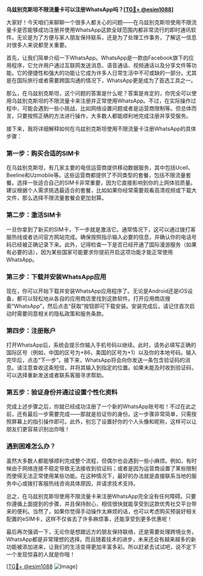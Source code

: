 **乌兹别克斯坦不限流量卡可以注册WhatsApp吗？[[TG💪+ @esim1088](https://t.me/s/esim1088)]**

大家好！今天咱们来聊聊一个很多人都关心的问题——在乌兹别克斯坦使用不限流量卡是否能够成功注册并使用WhatsApp这款全球范围内都非常流行的即时通讯软件。无论是为了方便与家人朋友保持联系，还是为了处理工作事务，了解这一信息对很多人来说都至关重要。

首先，让我们简单介绍一下WhatsApp。WhatsApp是一款由Facebook旗下的应用程序，它允许用户通过互联网发送消息、语音通话、视频通话以及分享文件等功能。它的便捷性和强大的功能让它成为许多人日常生活中不可或缺的一部分。尤其是在国际旅行或者需要跨国沟通的情况下，WhatsApp更是成为了首选工具之一。

那么，在乌兹别克斯坦，这个问题的答案是什么呢？答案是肯定的，你完全可以使用乌兹别克斯坦的不限流量卡来注册并正常使用WhatsApp。不过，在实际操作过程中，可能会遇到一些小挑战，比如网络设置问题或者是运营商限制等。但总体而言，只要按照正确的方法进行操作，大多数人都能顺利地完成注册并享受服务。

接下来，我将详细解释如何在乌兹别克斯坦使用不限流量卡注册WhatsApp的具体步骤：

### 第一步：购买合适的SIM卡

在乌兹别克斯坦，有几家主要的电信运营商提供移动数据服务，其中包括Ucell、Beeline和Uzmobile等。这些运营商都提供了不同类型的套餐，包括不限流量套餐。选择一张适合自己的SIM卡非常重要，因为它直接影响到你的上网体验质量。建议根据个人需求挑选最适合的套餐，比如如果你经常需要观看高清视频或下载大文件，那么选择不限流量套餐会更加划算。

### 第二步：激活SIM卡

一旦你拿到了新买的SIM卡，下一步就是激活它。通常情况下，这可以通过拨打客服热线或者访问官方网站完成。确保按照指示输入必要的信息，并确认你的电话号码已经被正确记录下来。此外，记得检查一下是否已经开通了国际漫游服务（如果有必要的话），因为某些国家可能要求你提前开启这项功能才能正常使用WhatsApp。

### 第三步：下载并安装WhatsApp应用

现在，你可以开始下载并安装WhatsApp应用程序了。无论是Android还是iOS设备，都可以轻松地从各自的应用商店里找到这款软件。打开应用商店搜索“WhatsApp”，然后点击“获取”按钮即可下载安装。安装完成后，请记住首次启动时需要同意相关的隐私政策和服务条款。

### 第四步：注册账户

打开WhatsApp后，系统会提示你输入手机号码以继续。此时，请务必填写正确的国际区号（例如，中国的区号为+86，美国的区号为+1）以及你的本地号码。输入完毕后，点击“下一步”。接下来，WhatsApp将会向你发送一条包含验证码的消息。请注意查收这条短信，并将其输入到指定的位置。如果未能及时收到验证码，可以选择重新发送或者联系客服寻求帮助。

### 第五步：验证身份并通过设置个性化资料

完成上述步骤之后，你就已经成功注册了一个新的WhatsApp账号啦！不过在此之前，还有最后一步需要完成——那就是验证你的身份。这一步骤非常简单，只需按照屏幕上的指引操作即可。此外，别忘了设置好你的个人头像和昵称，这样可以让朋友们更容易识别出你哦！

### 遇到困难怎么办？

虽然大多数人都能够顺利完成整个流程，但偶尔也会遇到一些小麻烦。例如，有时候由于网络连接不稳定导致无法接收到验证码；或者是因为运营商设置了某些限制而使得无法正常使用某些功能。在这种情况下，最好的办法就是直接联系当地的服务中心或拨打客服热线咨询具体原因，并请求技术支持。

总之，在乌兹别克斯坦使用不限流量卡来注册WhatsApp完全没有任何障碍。只要你遵循上面提到的步骤，并且保持耐心，相信很快就能享受到这款优秀社交平台带来的便利。当然了，如果你觉得手动操作太麻烦的话，也可以考虑购买预装好相关配置的eSIM卡，这样不仅省去了许多麻烦事，还能享受到更多优惠呢！

最后再次强调一下，无论你是想跟远方的朋友保持联络，还是需要处理跨境业务，WhatsApp都是非常理想的选择。而且随着技术的进步，未来还会有越来越多的新功能被添加进来，让我们的生活变得更加丰富多彩。所以赶紧去试试吧，说不定下一个发现惊喜的人就是你哦！

[[TG💪+ @esim1088](https://t.me/s/esim1088) ![Image](https://i.postimg.cc/4NQfJmqS/Snipaste-2025-05-13-00-14-12.png)]